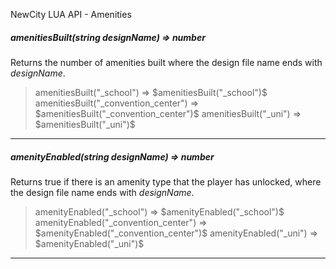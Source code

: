 NewCity LUA API - Amenities

##### amenitiesBuilt(string _designName_) => number

Returns the number of amenities built where the design file name ends with _designName_.

> amenitiesBuilt("_school") => $amenitiesBuilt("_school")$
> amenitiesBuilt("_convention_center") => $amenitiesBuilt("_convention_center")$
> amenitiesBuilt("_uni") => $amenitiesBuilt("_uni")$

---

##### amenityEnabled(string _designName_) => number

Returns true if there is an amenity type that the player has unlocked, where the design file name ends with _designName_.

> amenityEnabled("_school") => $amenityEnabled("_school")$
> amenityEnabled("_convention_center") => $amenityEnabled("_convention_center")$
> amenityEnabled("_uni") => $amenityEnabled("_uni")$

---

